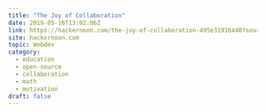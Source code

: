 ```yaml
---
title: "The Joy of Collaboration"
date: 2019-05-16T13:02:06Z
link: https://hackernoon.com/the-joy-of-collaboration-495e31916440?source=rss----3a8144eabfe3---4&utm_medium=RSS&utm_source=hune
site: hackernoon.com
topic: Webdev
category:
  - education
  - open-source
  - collaboration
  - math
  - motivation
draft: false
---
```

